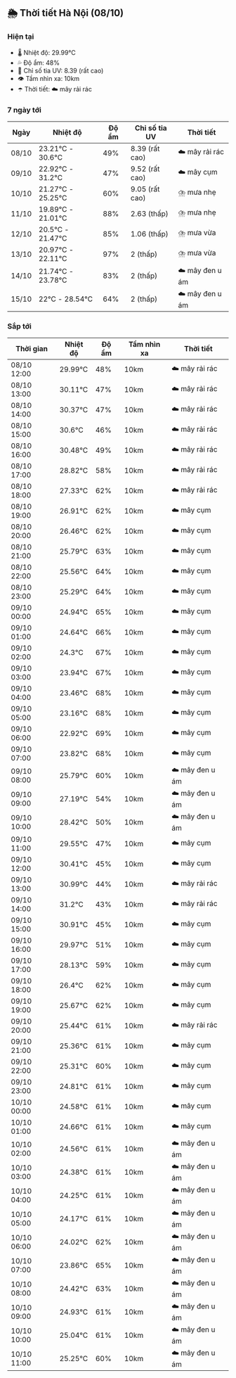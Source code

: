 ## 🌦️ Thời tiết Hà Nội (08/10)

### Hiện tại

- 🌡️ Nhiệt độ: 29.99℃
- 💦 Độ ẩm: 48%
- 🌟 Chỉ số tia UV: 8.39 (rất cao)
- 👁️ Tầm nhìn xa: 10km
- ☂️ Thời tiết: ☁️ mây rải rác

### 7 ngày tới

| Ngày | Nhiệt độ | Độ ẩm | Chỉ số tia UV | Thời tiết |
| --- | --- | --- | --- | --- |
| 08/10 | 23.21℃ - 30.6℃ | 49% | 8.39 (rất cao) | ☁️ mây rải rác |
| 09/10 | 22.92℃ - 31.2℃ | 47% | 9.52 (rất cao) | ☁️ mây cụm |
| 10/10 | 21.27℃ - 25.25℃ | 60% | 9.05 (rất cao) | ⛈️ mưa nhẹ |
| 11/10 | 19.89℃ - 21.01℃ | 88% | 2.63 (thấp) | ⛈️ mưa nhẹ |
| 12/10 | 20.5℃ - 21.47℃ | 85% | 1.06 (thấp) | ⛈️ mưa vừa |
| 13/10 | 20.97℃ - 22.11℃ | 97% | 2 (thấp) | ⛈️ mưa vừa |
| 14/10 | 21.74℃ - 23.78℃ | 83% | 2 (thấp) | ☁️ mây đen u ám |
| 15/10 | 22℃ - 28.54℃ | 64% | 2 (thấp) | ☁️ mây đen u ám |

### Sắp tới

| Thời gian | Nhiệt độ | Độ ẩm | Tầm nhìn xa | Thời tiết |
| --- | --- | --- | --- | --- |
| 08/10 12:00 | 29.99℃ | 48% | 10km | ☁️ mây rải rác |
| 08/10 13:00 | 30.11℃ | 47% | 10km | ☁️ mây rải rác |
| 08/10 14:00 | 30.37℃ | 47% | 10km | ☁️ mây rải rác |
| 08/10 15:00 | 30.6℃ | 46% | 10km | ☁️ mây rải rác |
| 08/10 16:00 | 30.48℃ | 49% | 10km | ☁️ mây rải rác |
| 08/10 17:00 | 28.82℃ | 58% | 10km | ☁️ mây rải rác |
| 08/10 18:00 | 27.33℃ | 62% | 10km | ☁️ mây rải rác |
| 08/10 19:00 | 26.91℃ | 62% | 10km | ☁️ mây cụm |
| 08/10 20:00 | 26.46℃ | 62% | 10km | ☁️ mây cụm |
| 08/10 21:00 | 25.79℃ | 63% | 10km | ☁️ mây cụm |
| 08/10 22:00 | 25.56℃ | 64% | 10km | ☁️ mây cụm |
| 08/10 23:00 | 25.29℃ | 64% | 10km | ☁️ mây cụm |
| 09/10 00:00 | 24.94℃ | 65% | 10km | ☁️ mây cụm |
| 09/10 01:00 | 24.64℃ | 66% | 10km | ☁️ mây cụm |
| 09/10 02:00 | 24.3℃ | 67% | 10km | ☁️ mây cụm |
| 09/10 03:00 | 23.94℃ | 67% | 10km | ☁️ mây cụm |
| 09/10 04:00 | 23.46℃ | 68% | 10km | ☁️ mây cụm |
| 09/10 05:00 | 23.16℃ | 68% | 10km | ☁️ mây cụm |
| 09/10 06:00 | 22.92℃ | 69% | 10km | ☁️ mây cụm |
| 09/10 07:00 | 23.82℃ | 68% | 10km | ☁️ mây cụm |
| 09/10 08:00 | 25.79℃ | 60% | 10km | ☁️ mây đen u ám |
| 09/10 09:00 | 27.19℃ | 54% | 10km | ☁️ mây đen u ám |
| 09/10 10:00 | 28.42℃ | 50% | 10km | ☁️ mây đen u ám |
| 09/10 11:00 | 29.55℃ | 47% | 10km | ☁️ mây cụm |
| 09/10 12:00 | 30.41℃ | 45% | 10km | ☁️ mây cụm |
| 09/10 13:00 | 30.99℃ | 44% | 10km | ☁️ mây rải rác |
| 09/10 14:00 | 31.2℃ | 43% | 10km | ☁️ mây rải rác |
| 09/10 15:00 | 30.91℃ | 45% | 10km | ☁️ mây cụm |
| 09/10 16:00 | 29.97℃ | 51% | 10km | ☁️ mây cụm |
| 09/10 17:00 | 28.13℃ | 59% | 10km | ☁️ mây cụm |
| 09/10 18:00 | 26.4℃ | 62% | 10km | ☁️ mây cụm |
| 09/10 19:00 | 25.67℃ | 62% | 10km | ☁️ mây cụm |
| 09/10 20:00 | 25.44℃ | 61% | 10km | ☁️ mây rải rác |
| 09/10 21:00 | 25.36℃ | 61% | 10km | ☁️ mây cụm |
| 09/10 22:00 | 25.31℃ | 60% | 10km | ☁️ mây cụm |
| 09/10 23:00 | 24.81℃ | 61% | 10km | ☁️ mây cụm |
| 10/10 00:00 | 24.58℃ | 61% | 10km | ☁️ mây cụm |
| 10/10 01:00 | 24.66℃ | 61% | 10km | ☁️ mây cụm |
| 10/10 02:00 | 24.56℃ | 61% | 10km | ☁️ mây đen u ám |
| 10/10 03:00 | 24.38℃ | 61% | 10km | ☁️ mây đen u ám |
| 10/10 04:00 | 24.25℃ | 61% | 10km | ☁️ mây đen u ám |
| 10/10 05:00 | 24.17℃ | 61% | 10km | ☁️ mây đen u ám |
| 10/10 06:00 | 24.02℃ | 62% | 10km | ☁️ mây đen u ám |
| 10/10 07:00 | 23.86℃ | 65% | 10km | ☁️ mây đen u ám |
| 10/10 08:00 | 24.42℃ | 63% | 10km | ☁️ mây đen u ám |
| 10/10 09:00 | 24.93℃ | 61% | 10km | ☁️ mây đen u ám |
| 10/10 10:00 | 25.04℃ | 61% | 10km | ☁️ mây đen u ám |
| 10/10 11:00 | 25.25℃ | 60% | 10km | ☁️ mây đen u ám |
